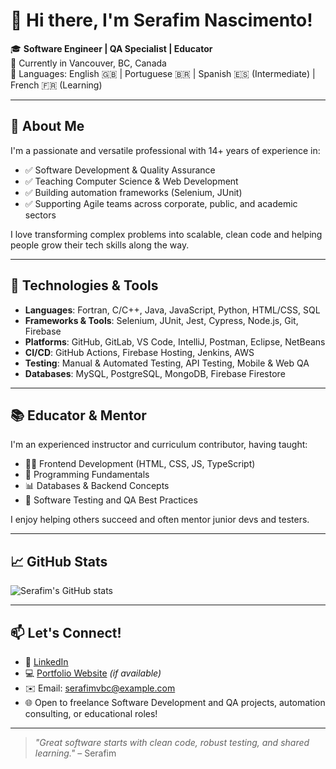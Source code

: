 # 👋 Hi there, I'm Serafim Nascimento!

🎓 **Software Engineer | QA Specialist | Educator**  
📍 Currently in Vancouver, BC, Canada  
💬 Languages: English 🇬🇧 | Portuguese 🇧🇷 | Spanish 🇪🇸 (Intermediate) | French 🇫🇷 (Learning)

---

## 🚀 About Me

I'm a passionate and versatile professional with 14+ years of experience in:

- ✅ Software Development & Quality Assurance  
- ✅ Teaching Computer Science & Web Development  
- ✅ Building automation frameworks (Selenium, JUnit)  
- ✅ Supporting Agile teams across corporate, public, and academic sectors

I love transforming complex problems into scalable, clean code and helping people grow their tech skills along the way.

---

## 🔧 Technologies & Tools

- **Languages**: Fortran, C/C++, Java, JavaScript, Python, HTML/CSS, SQL  
- **Frameworks & Tools**: Selenium, JUnit, Jest, Cypress, Node.js, Git, Firebase  
- **Platforms**: GitHub, GitLab, VS Code, IntelliJ, Postman, Eclipse, NetBeans  
- **CI/CD**: GitHub Actions, Firebase Hosting, Jenkins, AWS  
- **Testing**: Manual & Automated Testing, API Testing, Mobile & Web QA  
- **Databases**: MySQL, PostgreSQL, MongoDB, Firebase Firestore

---

## 📚 Educator & Mentor

I'm an experienced instructor and curriculum contributor, having taught:

- 🧑‍💻 Frontend Development (HTML, CSS, JS, TypeScript)  
- 🧠 Programming Fundamentals  
- 📊 Databases & Backend Concepts  
- 📱 Software Testing and QA Best Practices

I enjoy helping others succeed and often mentor junior devs and testers.

---

## 📈 GitHub Stats

![Serafim's GitHub stats](https://github-readme-stats.vercel.app/api?username=your-username&show_icons=true&theme=github_dark&hide_title=true)

---

## 📫 Let's Connect!

- 💼 [LinkedIn](https://www.linkedin.com/in/serafimvbc)  
- 💻 [Portfolio Website](https://your-website.com) *(if available)*  
- ✉️ Email: serafimvbc@example.com  
- 🌐 Open to freelance Software Development and QA projects, automation consulting, or educational roles!

---

> *"Great software starts with clean code, robust testing, and shared learning."* – Serafim
